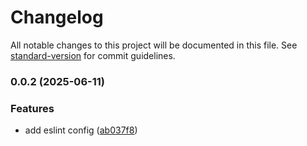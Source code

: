 # Changelog

All notable changes to this project will be documented in this file. See [standard-version](https://github.com/conventional-changelog/standard-version) for commit guidelines.

### 0.0.2 (2025-06-11)


### Features

* add eslint config ([ab037f8](https://github.com/EthanOK/ethan-demo-sdk/commit/ab037f80ac882296a8864d76fa34cbc47f82bfa5))
